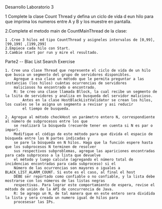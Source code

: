 Desarrollo Laboratorio 3

1 Complete la clase Count Thread y defina un ciclo de vida d eun hilo para que imprima los numeros
entre A y B y los muestre en pantalla.

2.Complete el metodo main de CountMainThread de la clase:

    1 .Cree 3 hilos ed tipo CountThread y asigneles intervalos de [0,99], [99,199] ,[199,299]
    2.Empiece cada hilo con Start.
    3.Cambie start por run y mire el resultado.



Parte2 -- Blac List Search Exercise

    1. Cree una clase Thread que represente el ciclo de vida de un hilo que busca un segmento del grupo de servidores disponibles. 
        Agregue a esa clase un método que le permita preguntar a las instancias (los hilos) cuántas ocurrencias de servidores 
        maliciosos ha encontrado o encontrado.
        R: Se creo una clase llamada Bllock, la cual recibe un segmento de la lsita de servidores y analiza en busqueda del servidor malicioso.
            Antes en la clase HostBlackListValidator se crean los hilos, los cuales se le asigna un segmento a revisar y asi reducir
            el tiempo de busqueda.

    2. Agregue al método checkHost un parámetro entero N, correspondiente al número de subprocesos entre los que 
        se realizará la búsqueda (recuerde tener en cuenta si N es par o impar).    
        Modifique el código de este método para que divida el espacio de búsqueda entre las N partes indicadas y 
        se pare la búsqueda en N hilos. Haga que la función espere hasta que los subprocesos N terminen de resolver 
        sus respectivos subproblemas, agregue las apariciones encontradas para cada subproceso a la lista que devuelve 
        el método y luego calcule (agregando el número total de incidencias encontradas para cada subproceso) si el 
        Número de las ocurrencias son mayores o iguales a BLACK_LIST_ALARM_COUNT. Si este es el caso, al final el host 
        DEBE ser reportado como confiable o no confiable, y la lista debe mostrarse con los números de las listas negras 
        respectivas. Para lograr este comportamiento de espera, revise el método de unión de la API de concurrencia de Java. 
        R: Se agrego un N, de tal manera que en este entero sera dividida la lista y sera creada un numero igual de hilos para
        procesesar las IPs.